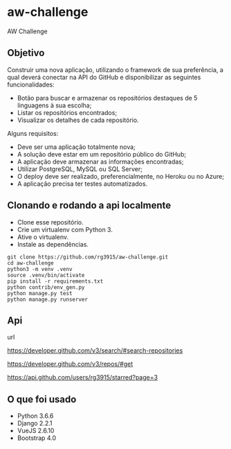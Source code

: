 # aw-challenge

AW Challenge

## Objetivo

Construir uma nova aplicação, utilizando o framework de sua preferência, a qual deverá conectar na API do GitHub e disponibilizar as seguintes funcionalidades:

- Botão para buscar e armazenar os repositórios destaques de 5 linguagens à sua escolha;
- Listar os repositórios encontrados;
- Visualizar os detalhes de cada repositório.

Alguns requisitos:

- Deve ser uma aplicação totalmente nova;
- A solução deve estar em um repositório público do GitHub;
- A aplicação deve armazenar as informações encontradas;
- Utilizar PostgreSQL, MySQL ou SQL Server;
- O deploy deve ser realizado, preferencialmente, no Heroku ou no Azure;
- A aplicação precisa ter testes automatizados.

## Clonando e rodando a api localmente

* Clone esse repositório.
* Crie um virtualenv com Python 3.
* Ative o virtualenv.
* Instale as dependências.

```
git clone https://github.com/rg3915/aw-challenge.git
cd aw-challenge
python3 -m venv .venv
source .venv/bin/activate
pip install -r requirements.txt
python contrib/env_gen.py
python manage.py test
python manage.py runserver
```

## Api

url

https://developer.github.com/v3/search/#search-repositories

https://developer.github.com/v3/repos/#get

https://api.github.com/users/rg3915/starred?page=3

## O que foi usado

* Python 3.6.6
* Django 2.2.1
* VueJS 2.6.10
* Bootstrap 4.0

